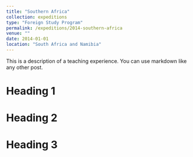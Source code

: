 ```yaml
---
title: "Southern Africa"
collection: expeditions
type: "Foreign Study Program"
permalink: /expeditions/2014-southern-africa
venue: ""
date: 2014-01-01
location: "South Africa and Namibia"
---
```


This is a description of a teaching experience. You can use markdown like any other post.

Heading 1
======

Heading 2
======

Heading 3
======
